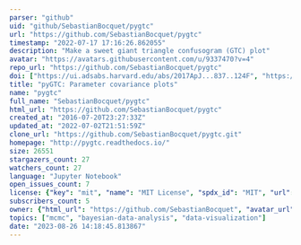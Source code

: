 ```yaml
---
parser: "github"
uid: "github/SebastianBocquet/pygtc"
url: "https://github.com/SebastianBocquet/pygtc"
timestamp: "2022-07-17 17:16:26.862055"
description: "Make a sweet giant triangle confusogram (GTC) plot"
avatar: "https://avatars.githubusercontent.com/u/9337470?v=4"
repo_url: "https://github.com/SebastianBocquet/pygtc"
doi: ["https://ui.adsabs.harvard.edu/abs/2017ApJ...837..124F", "https://ui.adsabs.harvard.edu/abs/2016JOSS....1...46B", "https://ui.adsabs.harvard.edu/abs/2019ascl.soft07004B/abstract"]
title: "pyGTC: Parameter covariance plots"
name: "pygtc"
full_name: "SebastianBocquet/pygtc"
html_url: "https://github.com/SebastianBocquet/pygtc"
created_at: "2016-07-20T23:27:33Z"
updated_at: "2022-07-02T21:51:59Z"
clone_url: "https://github.com/SebastianBocquet/pygtc.git"
homepage: "http://pygtc.readthedocs.io/"
size: 26551
stargazers_count: 27
watchers_count: 27
language: "Jupyter Notebook"
open_issues_count: 7
license: {"key": "mit", "name": "MIT License", "spdx_id": "MIT", "url": "https://api.github.com/licenses/mit", "node_id": "MDc6TGljZW5zZTEz"}
subscribers_count: 5
owner: {"html_url": "https://github.com/SebastianBocquet", "avatar_url": "https://avatars.githubusercontent.com/u/9337470?v=4", "login": "SebastianBocquet", "type": "User"}
topics: ["mcmc", "bayesian-data-analysis", "data-visualization"]
date: "2023-08-26 14:18:45.813867"
---
```

